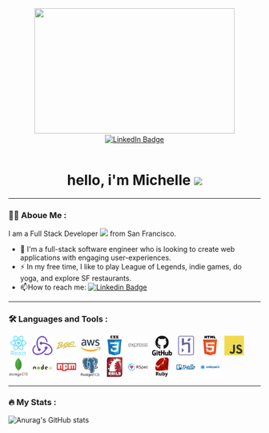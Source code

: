 <div id="header" align="center">
  <img src="https://media.giphy.com/media/v1.Y2lkPTc5MGI3NjExMjNweTZnd3U0amo3YmdnN3pjbzZhOHVid2FscDlzdnNkcXpuMTJtaSZlcD12MV9pbnRlcm5hbF9naWZfYnlfaWQmY3Q9Zw/L1R1tvI9svkIWwpVYr/giphy.gif" width="400" height="250"/>
</div>

<div id="badges" align="center">
  <a href="https://www.linkedin.com/in/michelle-chung-3a915a134/">
    <img src="https://img.shields.io/badge/LinkedIn-blue?style=for-the-badge&logo=linkedin&logoColor=white" alt="LinkedIn Badge"/>
  </a>
</div>

<div id="profile-count" align="center">
  <img src="https://komarev.com/ghpvc/?username=michellechung099&style=flat-square&color=blue" alt=""/>  
</div>

<h1 align="center">
  hello, i'm Michelle
  <img src="https://media.giphy.com/media/hvRJCLFzcasrR4ia7z/giphy.gif" width="30px"/>
</h1>

---

### :woman_technologist: Aboue Me : 

I am a Full Stack Developer <img src="https://media.giphy.com/media/WUlplcMpOCEmTGBtBW/giphy.gif" width="30"> from San Francisco.

- :telescope: I'm a full-stack software engineer who is looking to create web applications with engaging user-experiences.
- :zap: In my free time, I like to play League of Legends, indie games, do yoga, and explore SF restaurants.
- :mailbox:How to reach me: [![Linkedin Badge](https://img.shields.io/badge/-michelle-blue?style=flat&logo=Linkedin&logoColor=white)]([https://www.linkedin.com/in/michelle-chung-3a915a134/])
  
--- 

### :hammer_and_wrench: Languages and Tools :

<div>
  <img src="https://github.com/devicons/devicon/blob/master/icons/react/react-original-wordmark.svg" alt="React" width="40" height="40"/>&nbsp; 
  <img src="https://github.com/devicons/devicon/blob/master/icons/redux/redux-original.svg" alt="redux" width="40" height="40"/>&nbsp; 
  <img src="https://github.com/devicons/devicon/blob/master/icons/babel/babel-original.svg" alt="" width="40" height="40"/>&nbsp; 
  <img src="https://github.com/devicons/devicon/blob/master/icons/amazonwebservices/amazonwebservices-original-wordmark.svg" alt="" width="40" height="40"/>&nbsp; 
  <img src="https://github.com/devicons/devicon/blob/master/icons/css3/css3-original-wordmark.svg" alt="" width="40" height="40"/>&nbsp; 
  <img src="https://github.com/devicons/devicon/blob/master/icons/express/express-original-wordmark.svg" alt="" width="40" height="40"/>&nbsp; 
  <img src="https://github.com/devicons/devicon/blob/master/icons/github/github-original-wordmark.svg" alt="" width="40" height="40"/>&nbsp; 
  <img src="https://github.com/devicons/devicon/blob/master/icons/heroku/heroku-original.svg" alt="" width="40" height="40"/>&nbsp; 
  <img src="https://github.com/devicons/devicon/blob/master/icons/html5/html5-original-wordmark.svg" alt="" width="40" height="40"/>&nbsp; 
  <img src="https://github.com/devicons/devicon/blob/master/icons/javascript/javascript-original.svg" alt="" width="40" height="40"/>&nbsp; 
  <img src="https://github.com/devicons/devicon/blob/master/icons/mongodb/mongodb-original-wordmark.svg" alt="" width="40" height="40"/>&nbsp; 
  <img src="https://github.com/devicons/devicon/blob/master/icons/nodejs/nodejs-original-wordmark.svg" alt="" width="40" height="40"/>&nbsp; 
  <img src="https://github.com/devicons/devicon/blob/master/icons/npm/npm-original-wordmark.svg" alt="" width="40" height="40"/>&nbsp; 
  <img src="https://github.com/devicons/devicon/blob/master/icons/postgresql/postgresql-original-wordmark.svg" alt="" width="40" height="40"/>&nbsp; 
  <img src="https://github.com/devicons/devicon/blob/master/icons/rails/rails-original-wordmark.svg" alt="" width="40" height="40"/>&nbsp; 
  <img src="https://github.com/devicons/devicon/blob/master/icons/rspec/rspec-original-wordmark.svg" alt="" width="40" height="40"/>&nbsp; 
  <img src="https://github.com/devicons/devicon/blob/master/icons/ruby/ruby-original-wordmark.svg" alt="" width="40" height="40"/>&nbsp; 
  <img src="https://github.com/devicons/devicon/blob/master/icons/trello/trello-plain-wordmark.svg" alt="" width="40" height="40"/>&nbsp; 
  <img src="https://github.com/devicons/devicon/blob/master/icons/webpack/webpack-original-wordmark.svg" alt="" width="40" height="40"/>&nbsp; 
</div>

--- 

### :fire: My Stats : 
![Anurag's GitHub stats](https://github-readme-stats.vercel.app/api?username=michellechung099&show_icons=true&count_private=true&theme=algolia)


